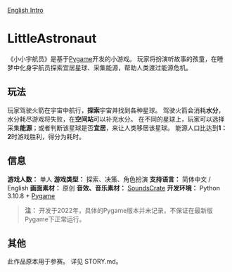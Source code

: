 [English Intro](https://github.com/awzhanwu/LittleAstronaut/blob/main/README.md)

# LittleAstronaut
《小小宇航员》是基于[Pygame](https://github.com/pygame/pygame)开发的小游戏。
玩家将扮演听故事的孩童，在睡梦中化身宇航员探索宜居星球、采集能源，帮助人类渡过能源危机。

## 玩法
玩家驾驶火箭在宇宙中航行，**探索**宇宙并找到各种星球。
驾驶火箭会消耗**水分**，水分耗尽游戏将失败，在**空间站**可以补充水分。
在不同的星球上，玩家可以选择采集**能源**；或者判断该星球是否**宜居**，来让人类移居该星球。
能源人口比达到**1：2**时游戏胜利，得分为耗时。

## 信息
**游戏人数：** 单人
**游戏类型：** 探索、决策、角色扮演
**支持语言：** 简体中文 / English
**画面素材：** 原创
**音效、音乐素材：** [SoundsCrate](https://sfx.productioncrate.com/)
**开发环境：** Python 3.10.8 + [Pygame](https://github.com/pygame/pygame)
> **注：** 开发于2022年，具体的Pygame版本并未记录，不保证在最新版Pygame下正常运行。

## 其他
此作品原本用于参赛。
详见 STORY.md。
